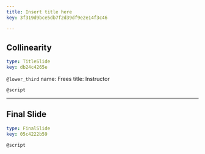 ```yaml
---
title: Insert title here
key: 3f319d9bce5db7f2d39df9e2e14f3c46

---
```

## Collinearity

```yaml
type: TitleSlide
key: db24c4265e
```





`@lower_third`
name: Frees
title: Instructor

`@script`




---
## Final Slide

```yaml
type: FinalSlide
key: 05c4222b59
```






`@script`




